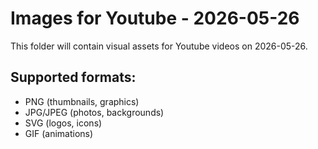 # Images for Youtube - 2026-05-26

This folder will contain visual assets for Youtube videos on 2026-05-26.

## Supported formats:
- PNG (thumbnails, graphics)
- JPG/JPEG (photos, backgrounds)
- SVG (logos, icons)
- GIF (animations)
